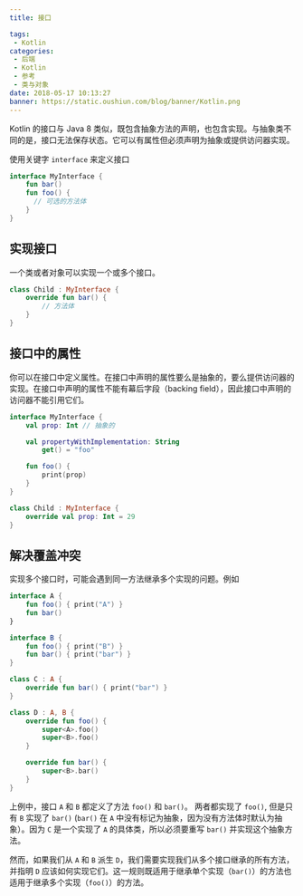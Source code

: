 ```yaml
---
title: 接口

tags:
 - Kotlin
categories:
 - 后端
 - Kotlin
 - 参考
 - 类与对象
date: 2018-05-17 10:13:27
banner: https://static.oushiun.com/blog/banner/Kotlin.png
---
```


Kotlin 的接口与 Java 8 类似，既包含抽象方法的声明，也包含实现。与抽象类不同的是，接口无法保存状态。它可以有属性但必须声明为抽象或提供访问器实现。

<!-- more -->

使用关键字 `interface` 来定义接口

```kotlin
interface MyInterface {
    fun bar()
    fun foo() {
      // 可选的方法体
    }
}
```

## 实现接口

一个类或者对象可以实现一个或多个接口。

```kotlin
class Child : MyInterface {
    override fun bar() {
        // 方法体
    }
}
```

## 接口中的属性

你可以在接口中定义属性。在接口中声明的属性要么是抽象的，要么提供访问器的实现。在接口中声明的属性不能有幕后字段（backing field），因此接口中声明的访问器不能引用它们。

```kotlin
interface MyInterface {
    val prop: Int // 抽象的

    val propertyWithImplementation: String
        get() = "foo"

    fun foo() {
        print(prop)
    }
}

class Child : MyInterface {
    override val prop: Int = 29
}
```

## 解决覆盖冲突

实现多个接口时，可能会遇到同一方法继承多个实现的问题。例如

```kotlin
interface A {
    fun foo() { print("A") }
    fun bar()
}

interface B {
    fun foo() { print("B") }
    fun bar() { print("bar") }
}

class C : A {
    override fun bar() { print("bar") }
}

class D : A, B {
    override fun foo() {
        super<A>.foo()
        super<B>.foo()
    }

    override fun bar() {
        super<B>.bar()
    }
}
```

上例中，接口 `A` 和 `B` 都定义了方法 `foo()` 和 `bar()`。 两者都实现了 `foo()`, 但是只有 `B` 实现了 `bar()` (`bar()` 在 `A` 中没有标记为抽象，因为没有方法体时默认为抽象）。因为 `C` 是一个实现了 `A` 的具体类，所以必须要重写 `bar()` 并实现这个抽象方法。

然而，如果我们从 `A` 和 `B` 派生 `D`，我们需要实现我们从多个接口继承的所有方法，并指明 `D` 应该如何实现它们。这一规则既适用于继承单个实现（`bar()`）的方法也适用于继承多个实现（`foo()`）的方法。
